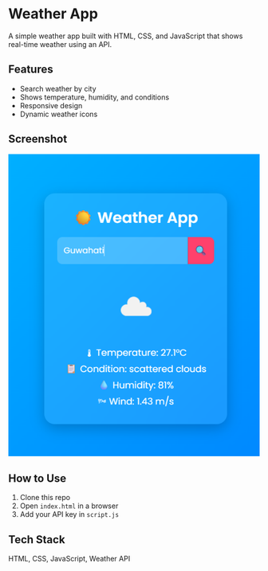 # Weather App

A simple weather app built with HTML, CSS, and JavaScript that shows real-time weather using an API.

## Features
- Search weather by city
- Shows temperature, humidity, and conditions
- Responsive design
- Dynamic weather icons

## Screenshot
![Weather App Screenshot](./Weather%20App.png)

## How to Use
1. Clone this repo
2. Open `index.html` in a browser
3. Add your API key in `script.js`

## Tech Stack
HTML, CSS, JavaScript, Weather API
